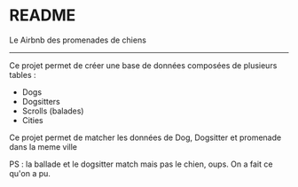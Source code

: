 # README

Le Airbnb des promenades de chiens

----------------

Ce projet permet de créer une base de données composées de plusieurs tables :
- Dogs 
- Dogsitters
- Scrolls (balades)
- Cities 

Ce projet permet de matcher les données de Dog, Dogsitter et promenade dans la meme ville 

PS : la ballade et le dogsitter match mais pas le chien, oups. On a fait ce qu'on a pu.


